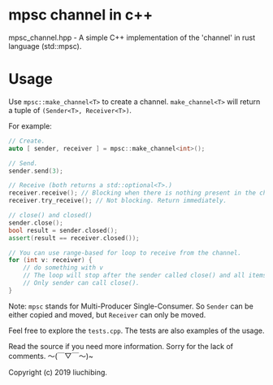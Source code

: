 # mpsc channel in c++

mpsc_channel.hpp - A simple C++ implementation of the 'channel' in rust language (std::mpsc).

# Usage
Use `mpsc::make_channel<T>` to create a channel. `make_channel<T>` will return a tuple of `(Sender<T>, Receiver<T>)`.

For example:
```c++
// Create.
auto [ sender, receiver ] = mpsc::make_channel<int>();

// Send.
sender.send(3);

// Receive (both returns a std::optional<T>.)
receiver.receive(); // Blocking when there is nothing present in the channel.
receiver.try_receive(); // Not blocking. Return immediately.

// close() and closed()
sender.close();
bool result = sender.closed();
assert(result == receiver.closed());

// You can use range-based for loop to receive from the channel.
for (int v: receiver) {
	// do something with v
	// The loop will stop after the sender called close() and all items were processed.
	// Only sender can call close().
}
```

Note: `mpsc` stands for Multi-Producer Single-Consumer. So `Sender` can be either copied and moved, but `Receiver` can only be moved.

Feel free to explore the `tests.cpp`. The tests are also examples of the usage.

Read the source if you need more information. Sorry for the lack of comments. ～(￣▽￣～)~

Copyright (c) 2019 liuchibing.
